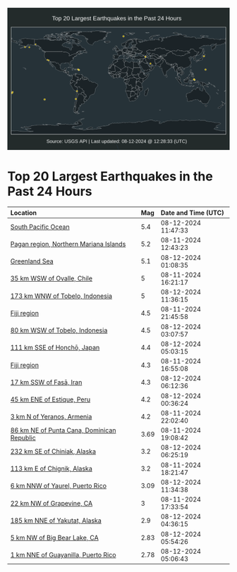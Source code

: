 ![Map](./map.png)

# Top 20 Largest Earthquakes in the Past 24 Hours

| Location | Mag | Date and Time (UTC) |
|:---|:---|:---|
| [South Pacific Ocean](https://earthquake.usgs.gov/earthquakes/eventpage/us6000njky) | 5.4 | 08-12-2024 11:47:33 |
| [Pagan region, Northern Mariana Islands](https://earthquake.usgs.gov/earthquakes/eventpage/us6000njha) | 5.2 | 08-11-2024 12:43:23 |
| [Greenland Sea](https://earthquake.usgs.gov/earthquakes/eventpage/us6000njjf) | 5.1 | 08-12-2024 01:08:35 |
| [35 km WSW of Ovalle, Chile](https://earthquake.usgs.gov/earthquakes/eventpage/us6000njhw) | 5 | 08-11-2024 16:21:17 |
| [173 km WNW of Tobelo, Indonesia](https://earthquake.usgs.gov/earthquakes/eventpage/us6000njkw) | 5 | 08-12-2024 11:36:15 |
| [Fiji region](https://earthquake.usgs.gov/earthquakes/eventpage/us6000njiv) | 4.5 | 08-11-2024 21:45:58 |
| [80 km WSW of Tobelo, Indonesia](https://earthquake.usgs.gov/earthquakes/eventpage/us6000njjk) | 4.5 | 08-12-2024 03:07:57 |
| [111 km SSE of Honchō, Japan](https://earthquake.usgs.gov/earthquakes/eventpage/us6000njjt) | 4.4 | 08-12-2024 05:03:15 |
| [Fiji region](https://earthquake.usgs.gov/earthquakes/eventpage/us6000nji3) | 4.3 | 08-11-2024 16:55:08 |
| [17 km SSW of Fasā, Iran](https://earthquake.usgs.gov/earthquakes/eventpage/us6000njjz) | 4.3 | 08-12-2024 06:12:36 |
| [45 km ENE of Estique, Peru](https://earthquake.usgs.gov/earthquakes/eventpage/us6000njjd) | 4.2 | 08-12-2024 00:36:24 |
| [3 km N of Yeranos, Armenia](https://earthquake.usgs.gov/earthquakes/eventpage/us6000njix) | 4.2 | 08-11-2024 22:02:40 |
| [86 km NE of Punta Cana, Dominican Republic](https://earthquake.usgs.gov/earthquakes/eventpage/pr2024224002) | 3.69 | 08-11-2024 19:08:42 |
| [232 km SE of Chiniak, Alaska](https://earthquake.usgs.gov/earthquakes/eventpage/us6000njk1) | 3.2 | 08-12-2024 06:25:19 |
| [113 km E of Chignik, Alaska](https://earthquake.usgs.gov/earthquakes/eventpage/ak024aar8573) | 3.2 | 08-11-2024 18:21:47 |
| [6 km NNW of Yaurel, Puerto Rico](https://earthquake.usgs.gov/earthquakes/eventpage/pr71457303) | 3.09 | 08-12-2024 11:34:38 |
| [22 km NW of Grapevine, CA](https://earthquake.usgs.gov/earthquakes/eventpage/ci40697623) | 3 | 08-11-2024 17:33:54 |
| [185 km NNE of Yakutat, Alaska](https://earthquake.usgs.gov/earthquakes/eventpage/us6000njjq) | 2.9 | 08-12-2024 04:36:15 |
| [5 km NW of Big Bear Lake, CA](https://earthquake.usgs.gov/earthquakes/eventpage/ci40698271) | 2.83 | 08-12-2024 05:54:26 |
| [1 km NNE of Guayanilla, Puerto Rico](https://earthquake.usgs.gov/earthquakes/eventpage/pr71457288) | 2.78 | 08-12-2024 05:06:43 |
